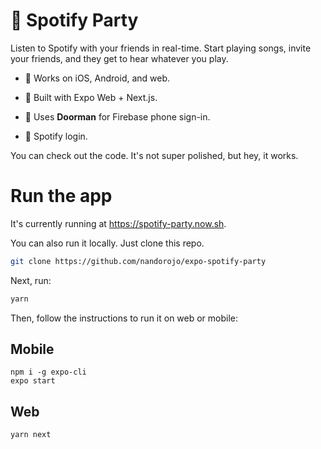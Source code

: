# 🎸 Spotify Party

Listen to Spotify with your friends in real-time. Start playing songs, invite your friends, and they get to hear whatever you play.

- 📱 Works on iOS, Android, and web.

- 🤖 Built with Expo Web + Next.js.

- 🚪 Uses **Doorman** for Firebase phone sign-in.

- 🎵 Spotify login.

You can check out the code. It's not super polished, but hey, it works.

# Run the app

It's currently running at https://spotify-party.now.sh.

You can also run it locally. Just clone this repo.

```sh
git clone https://github.com/nandorojo/expo-spotify-party
```

Next, run: 

```sh
yarn
```

Then, follow the instructions to run it on web or mobile:

## Mobile

```
npm i -g expo-cli
expo start
```

## Web
```
yarn next
```
